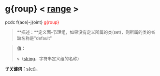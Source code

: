 # g{roup}  < [range](range/) >
pcdc f{ace}-j{oint} <span style='color: red;'>g{roup}</span>
> **描述：**定义面-节理组，如果没有定义所属的类(set)，则所属的类的省缺名称是"default"

> 
> **值：**
> 
> s（[string](数据类型/string/)，字符串定义组的名称）

**子关键词：**[s{et}](f{ace}-j{oint}/g{roup}/s{et}/)，
